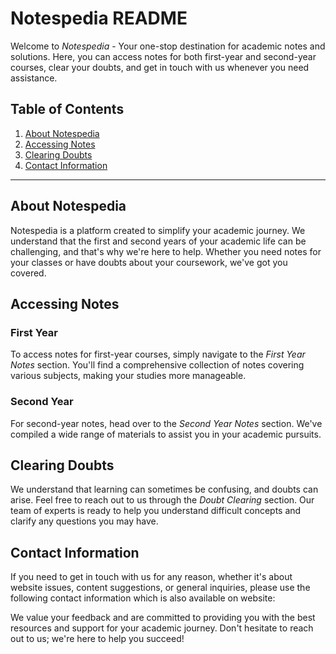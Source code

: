 # Notespedia README

Welcome to *Notespedia* - Your one-stop destination for academic notes and solutions. Here, you can access notes for both first-year and second-year courses, clear your doubts, and get in touch with us whenever you need assistance.

## Table of Contents
1. [About Notespedia](#about-notespedia)
2. [Accessing Notes](#accessing-notes)
3. [Clearing Doubts](#clearing-doubts)
4. [Contact Information](#contact-information)

---

## About Notespedia

Notespedia is a platform created to simplify your academic journey. We understand that the first and second years of your academic life can be challenging, and that's why we're here to help. Whether you need notes for your classes or have doubts about your coursework, we've got you covered.

## Accessing Notes

### First Year
To access notes for first-year courses, simply navigate to the *First Year Notes* section. You'll find a comprehensive collection of notes covering various subjects, making your studies more manageable.

### Second Year
For second-year notes, head over to the *Second Year Notes* section. We've compiled a wide range of materials to assist you in your academic pursuits.

## Clearing Doubts

We understand that learning can sometimes be confusing, and doubts can arise. Feel free to reach out to us through the *Doubt Clearing* section. Our team of experts is ready to help you understand difficult concepts and clarify any questions you may have.

## Contact Information

If you need to get in touch with us for any reason, whether it's about website issues, content suggestions, or general inquiries, please use the following contact information which is also available on website:


We value your feedback and are committed to providing you with the best resources and support for your academic journey. Don't hesitate to reach out to us; we're here to help you succeed!
